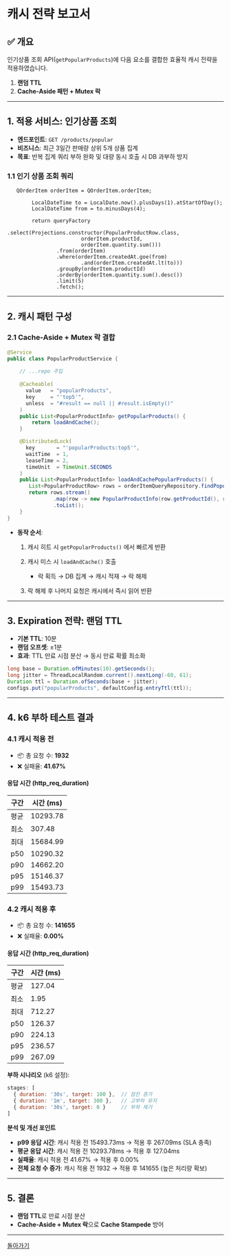 # 캐시 전략 보고서

## ✅ 개요
인기상품 조회 API(`getPopularProducts`)에 다음 요소를 결합한 효율적 캐시 전략을 적용하였습니다.

1. **랜덤 TTL**  
2. **Cache-Aside 패턴 + Mutex 락**

---

## 1. 적용 서비스: 인기상품 조회
- **엔드포인트**: `GET /products/popular`  
- **비즈니스**: 최근 3일간 판매량 상위 5개 상품 집계  
- **목표**: 반복 집계 쿼리 부하 완화 및 대량 동시 호출 시 DB 과부하 방지

### 1.1 인기 상품 조회 쿼리

```
   QOrderItem orderItem = QOrderItem.orderItem;

        LocalDateTime to = LocalDate.now().plusDays(1).atStartOfDay();
        LocalDateTime from = to.minusDays(4);

        return queryFactory
                .select(Projections.constructor(PopularProductRow.class,
                        orderItem.productId,
                        orderItem.quantity.sum()))
                .from(orderItem)
                .where(orderItem.createdAt.goe(from)
                        .and(orderItem.createdAt.lt(to)))
                .groupBy(orderItem.productId)
                .orderBy(orderItem.quantity.sum().desc())
                .limit(5)
                .fetch();
```
---

## 2. 캐시 패턴 구성

### 2.1 Cache-Aside + Mutex 락 결합
```java
@Service
public class PopularProductService {
    
    // ...repo 주입
   
    @Cacheable(
      value   = "popularProducts",
      key     = "'top5'",
      unless  = "#result == null || #result.isEmpty()"
    )
    public List<PopularProductInfo> getPopularProducts() {
        return loadAndCache();
    }

    @DistributedLock(
      key       = "'popularProducts:top5'",
      waitTime  = 1,
      leaseTime = 2,
      timeUnit  = TimeUnit.SECONDS
    )
    public List<PopularProductInfo> loadAndCachePopularProducts() {
       List<PopularProductRow> rows = orderItemQueryRepository.findPopularProducts();
       return rows.stream()
               .map(row -> new PopularProductInfo(row.getProductId(), row.getTotalQuantity()))
               .toList();
    }
}
````

* **동작 순서**:

   1. 캐시 히트 시 `getPopularProducts()` 에서 빠르게 반환
   2. 캐시 미스 시 `loadAndCache()` 호출

      * 락 획득 → DB 집계 → 캐시 적재 → 락 해제
   3. 락 해제 후 나머지 요청은 캐시에서 즉시 읽어 반환

---

## 3. Expiration 전략: 랜덤 TTL

* **기본 TTL**: 10분
* **랜덤 오프셋**: ±1분
* **효과**: TTL 만료 시점 분산 → 동시 만료 확률 최소화

```java
long base = Duration.ofMinutes(10).getSeconds();
long jitter = ThreadLocalRandom.current().nextLong(-60, 61);
Duration ttl = Duration.ofSeconds(base + jitter);
configs.put("popularProducts", defaultConfig.entryTtl(ttl));
```

---

## 4. k6 부하 테스트 결과

### 4.1 캐시 적용 전

* 📦 총 요청 수: **1932**
* ❌ 실패율: **41.67%**

#### 응답 시간 (http\_req\_duration)

| 구간  | 시간 (ms)  |
| --- | -------- |
| 평균  | 10293.78 |
| 최소  | 307.48   |
| 최대  | 15684.99 |
| p50 | 10290.32 |
| p90 | 14662.20 |
| p95 | 15146.37 |
| p99 | 15493.73 |


### 4.2 캐시 적용 후

* 📦 총 요청 수: **141655**
* ❌ 실패율: **0.00%**

#### 응답 시간 (http\_req\_duration)

| 구간  | 시간 (ms) |
| --- | ------- |
| 평균  | 127.04  |
| 최소  | 1.95    |
| 최대  | 712.27  |
| p50 | 126.37  |
| p90 | 224.13  |
| p95 | 236.57  |
| p99 | 267.09  |

**부하 시나리오** (k6 설정):

```js
stages: [
  { duration: '30s', target: 100 },  // 점진 증가
  { duration: '1m', target: 300 },   // 고부하 유지
  { duration: '30s', target: 0 }     // 부하 제거
]
```

**분석 및 개선 포인트**

* **p99 응답 시간**: 캐시 적용 전 15493.73ms → 적용 후 267.09ms (SLA 충족)
* **평균 응답 시간**: 캐시 적용 전 10293.78ms → 적용 후 127.04ms
* **실패율**: 캐시 적용 전 41.67% → 적용 후 0.00%
* **전체 요청 수 증가**: 캐시 적용 전 1932 → 적용 후 141655 (높은 처리량 확보)

---

## 5. 결론

* **랜덤 TTL**로 만료 시점 분산
* **Cache-Aside + Mutex 락**으로 **Cache Stampede** 방어

---

[돌아가기](../../README.md)
